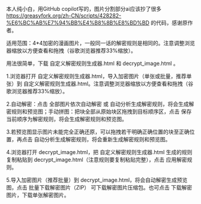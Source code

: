 本人纯小白，用GitHub copilot写的，图片分割部分ai应该抄了很多 https://greasyfork.org/zh-CN/scripts/428282-%E6%BC%AB%E7%94%BB%E4%B8%8B%E8%BD%BD 的代码，感谢原作者。                

适用范围：4*4加密的漫画图片，一般同一话的解密规则是相同的。注意调整浏览器缩放以方便查看和拖拽（谷歌浏览器推荐33%缩放）。

用法很简单，下载 自定义解密规则生成器.html 和 decrypt_image.html 。

1.浏览器打开 自定义解密规则生成器.html，导入加密图片（单张或批量，推荐单张）到  自定义解密规则生成器.html。注意调整浏览器缩放以方便查看和拖拽（谷歌浏览器推荐33%缩放）。

2.自动解密：点击 全部图片依次自动解密 或 自动分析生成解密规则，将会生成解密规则和预览图；手动拼图：把块全部从原始块区拖拽到目标顺序区，点击 保存当前顺序为解密规则，将会生成解密规则和预览图。

3.若预览图显示图片未能完全正确还原，可以拖拽若干明确正确位置的块至正确位置，再点击 自动分析生成解密规则，将会重新生成解密规则和预览图。

4.浏览器打开 decrypt_image.html，把 自定义解密规则生成器.html 生成的规则复制粘贴到 decrypt_image.html（注意规则要复制粘贴完整），点击 应用解密规则。

5.导入加密图片（推荐批量）到 decrypt_image.html，将会自动解密生成预览图，点击 批量下载解密图片（ZIP） 可下载解密图片压缩包。也可点击 下载解密图片，下载单张解密图片。
